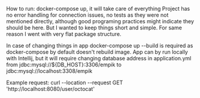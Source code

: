 How to run: docker-compose up, it will take care of everything
Project has no error handling for connection issues, no tests as they were not mentioned
directly, although good programing practices might indicate they should be here. But I wanted
to keep things short and simple. For same reason I went with very flat package structure.

In case of changing things in app docker-compose up --build
 is required as docker-compose by default doesn't rebuild image. 
 App can by run locally with Intellij, but it will require changing database address
 in application.yml from jdbc:mysql://${DB_HOST}:3306/empik to jdbc:mysql://localhost:3308/empik
 
 Example request:
 curl --location --request GET 'http://localhost:8080/user/octocat'
 
 